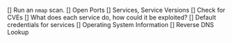 [] Run an `nmap` scan.
	[] Open Ports
	[] Services, Service Versions
		[] Check for CVEs
		[] What does each service do, how could it be exploited?
		[] Default credentials for services
	[] Operating System Information
[] Reverse DNS Lookup
